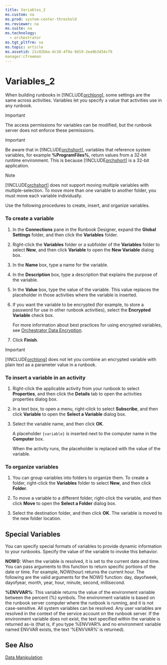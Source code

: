 ```yaml
---
title: Variables_2
ms.custom: na
ms.prod: system-center-threshold
ms.reviewer: na
ms.suite: na
ms.technology: 
  - orchestrator
ms.tgt_pltfrm: na
ms.topic: article
ms.assetid: 21c02bba-dc10-4f9a-9d19-2ea9b3d34cf9
manager:cfreeman
---
```

# Variables_2
When building runbooks in [!INCLUDE[orchlong](../../orch/deploy/includes/orchlong_md.md)], some settings are the same across activities. Variables let you specify a value that activities use in any runbook.  
  
> [!IMPORTANT]  
> The access permissions for variables can be modified, but the runbook server does not enforce these permissions.  
  
> [!IMPORTANT]  
> Be aware that in [!INCLUDE[orchshort](../../om/manage/includes/orchshort_md.md)], variables that reference system variables, for example **%ProgramFiles%**, return values from a 32\-bit runtime environment. This is because [!INCLUDE[orchshort](../../om/manage/includes/orchshort_md.md)] is a 32\-bit application.  
  
> [!NOTE]  
> [!INCLUDE[orchshort](../../om/manage/includes/orchshort_md.md)] does not support moving multiple variables with multiple\-selection. To move more than one variable to another folder, you must move each variable individually.  
  
Use the following procedures to create, insert, and organize variables.  
  
### To create a variable  
  
1.  In the **Connections** pane in the Runbook Designer, expand the **Global Settings** folder, and then click the **Variables** folder.  
  
2.  Right\-click the **Variables** folder or a subfolder of the **Variables** folder to select **New**, and then click **Variable** to open the **New Variable** dialog box.  
  
3.  In the **Name** box, type a name for the variable.  
  
4.  In the **Description** box, type a description that explains the purpose of the variable.  
  
5.  In the **Value** box, type the value of the variable. This value replaces the placeholder in those activities where the variable is inserted.  
  
6.  If you want the variable to be encrypted \(for example, to store a password for use in other runbook activities\), select the **Encrypted Variable** check box.  
  
    For more information about best practices for using encrypted variables, see [Orchestrator Data Encryption](assetId:///4064c993-59b3-483c-8488-6f28298fb00a).  
  
7.  Click **Finish**.  
  
> [!IMPORTANT]  
> [!INCLUDE[orchlong](../../orch/deploy/includes/orchlong_md.md)] does not let you combine an encrypted variable with plain text as a parameter value in a runbook.  
  
### To insert a variable in an activity  
  
1.  Right\-click the applicable activity from your runbook to select **Properties**, and then click the **Details** tab to open the activities properties dialog box.  
  
2.  In a text box, to open a menu, right\-click to select **Subscribe**, and then click **Variable** to open the **Select a Variable** dialog box.  
  
3.  Select the variable name, and then click **OK**.  
  
    A placeholder `{variable}` is inserted next to the computer name in the **Computer** box.  
  
    When the activity runs, the placeholder is replaced with the value of the variable.  
  
### To organize variables  
  
1.  You can group variables into folders to organize them. To create a folder, right\-click the **Variables** folder to select **New**, and then click **Folder**.  
  
2.  To move a variable to a different folder, right\-click the variable, and then click **Move** to open the **Select a Folder** dialog box.  
  
3.  Select the destination folder, and then click **OK**. The variable is moved to the new folder location.  
  
## Special Variables  
You can specify special formats of variables to provide dynamic information to your runbooks. Specify the value of the variable to invoke this behavior.  
  
**NOW\(\)**: When the variable is resolved, it is set to the current date and time. You can pass arguments to this function to return specific portions of the date or time. For example, NOW\(hour\) returns the current hour. The following are the valid arguments for the NOW\(\) function: day, dayofweek, dayofyear, month, year, hour, minute, second, millisecond.  
  
**%ENVVAR%**: This variable returns the value of the environment variable between the percent \(%\) symbols. The environment variable is based on the runbook server computer where the runbook is running, and it is not case\-sensitive. All system variables can be resolved. Any user variables are resolved in the context of the service account on the runbook server. If the environment variable does not exist, the text specified within the variable is returned as\-is \(that is, if you type %ENVVAR% and no environment variable named ENVVAR exists, the text ‘%ENVVAR%’ is returned\).  
  
## See Also  
[Data Manipulation](../../orch/manage/Data-Manipulation.md)  
  
